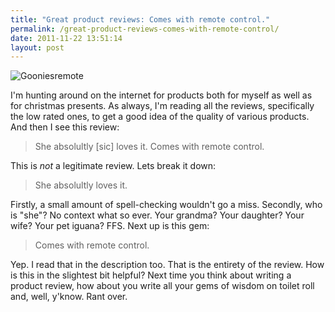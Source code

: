 ```yaml
---
title: "Great product reviews: Comes with remote control."
permalink: /great-product-reviews-comes-with-remote-control/
date: 2011-11-22 13:51:14
layout: post
---
```


![Gooniesremote](http://therobb.com/wp-content/uploads/2011-11-gooniesremote.png)

I'm hunting around on the internet for products both for myself as well as for christmas presents. As always, I'm reading all the reviews, specifically the low rated ones, to get a good idea of the quality of various products. And then I see this review:

> She absolultly [sic] loves it. Comes with remote control.

This is _not_ a legitimate review. Lets break it down:

> She absolultly loves it.

Firstly, a small amount of spell-checking wouldn't go a miss. Secondly, who is "she"? No context what so ever. Your grandma? Your daughter? Your wife? Your pet iguana? FFS. Next up is this gem: 

> Comes with remote control.

Yep. I read that in the description too. That is the entirety of the review. How is this in the slightest bit helpful? Next time you think about writing a product review, how about you write all your gems of wisdom on toilet roll and, well, y'know. Rant over.